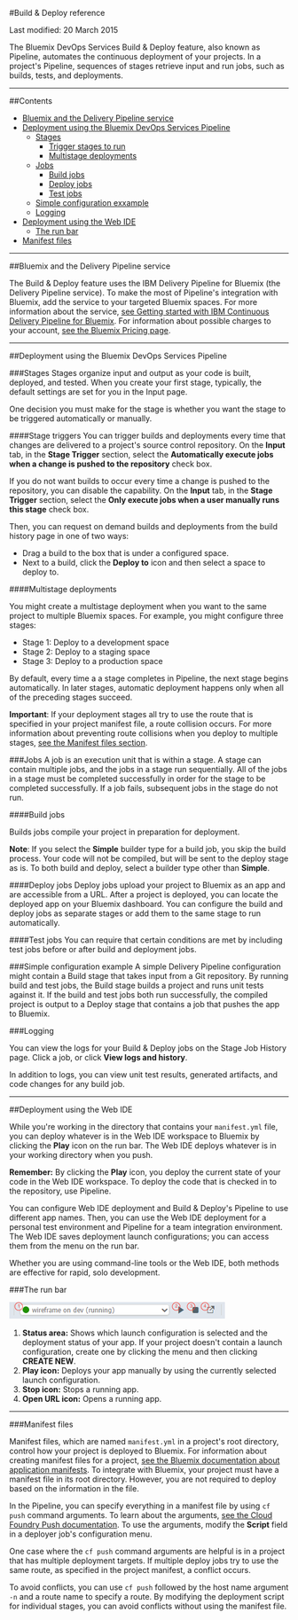 #Build & Deploy reference

Last modified: 20 March 2015

The Bluemix DevOps Services Build & Deploy feature, also known as Pipeline, automates the continuous deployment of your projects. In a project's Pipeline, sequences of stages retrieve input and run jobs, such as builds, tests, and deployments.

---
##Contents
* [Bluemix and the Delivery Pipeline service](#service)
* [Deployment using the Bluemix DevOps Services Pipeline](#auto)
  * [Stages](#key)
    * [Trigger stages to run](#pipeline_automatic)
    * [Multistage deployments](#multi)
  * [Jobs](#jobs)
    * [Build jobs](#builds)
    * [Deploy jobs](#deploys)
    * [Test jobs](#tests)
  * [Simple configuration exxample](#example)
  * [Logging](#logs)
* [Deployment using the Web IDE](#manual)
  * [The run bar](#runbar)
* [Manifest files](#manifests)

---

<a name="service"></a>
##Bluemix and the Delivery Pipeline service

The Build & Deploy feature uses the IBM Delivery Pipeline for Bluemix (the Delivery Pipeline service). To make the most of Pipeline's integration with Bluemix, add the service to your targeted Bluemix spaces. For more information about the service, [see Getting started with IBM Continuous Delivery Pipeline for Bluemix][2]. For information about possible charges to your account, [see the Bluemix Pricing page][4].

---

<a name="auto"></a>
##Deployment using the Bluemix DevOps Services Pipeline


<a name="key"></a>

###Stages
Stages organize input and output as your code is built, deployed, and tested. When you create your first stage, typically, the default settings are set for you in the Input page. 

One decision you must make for the stage is whether you want the stage to be triggered automatically or manually.

<a name="pipeline_automatic"></a>
####Stage triggers
You can trigger builds and deployments every time that changes are delivered to a project's source control repository. On the **Input** tab, in the **Stage Trigger** section, select the **Automatically execute jobs when a change is pushed to the repository** check box.

If you do not want builds to occur every time a change is pushed to the repository, you can disable the capability. On the **Input** tab, in the **Stage Trigger** section, select the **Only execute jobs when a user manually runs this stage** check box. 

Then, you can request on demand builds and deployments from the build history page in one of two ways:
* Drag a build to the box that is under a configured space.
* Next to a build, click the **Deploy to** icon and then select a space to deploy to.

<a name="multi"></a>
####Multistage deployments

You might create a multistage deployment when you want to the same project to multiple Bluemix spaces. For example, you might configure three stages: 
* Stage 1: Deploy to a development space
* Stage 2: Deploy to a staging space
* Stage 3: Deploy to a production space

By default, every time a a stage completes in Pipeline, the next stage begins automatically. In later stages, automatic deployment happens only when all of the preceding stages succeed. 

**Important**: If your deployment stages all try to use the route that is specified in your project manifest file, a route collision occurs. For more information about preventing route collisions when you deploy to multiple stages, [see the Manifest files section][6].


<a name="jobs"></a>
###Jobs
A job is an execution unit that is within a stage. A stage can contain multiple jobs, and the jobs in a stage run sequentially. All of the jobs in a stage must be completed successfully in order for the stage to be completed successfully. If a job fails, subsequent jobs in the stage do not run.

<a name="builds"></a>
####Build jobs

Builds jobs compile your project in preparation for deployment. 

**Note**: If you select the **Simple** builder type for a build job, you skip the build process. Your code will not be compiled, but will be sent to the deploy stage as is. To both build and deploy, select a builder type other than **Simple**. 

<a name="deploys"></a>
####Deploy jobs
Deploy jobs upload your project to Bluemix as an app and are accessible from a URL. After a project is deployed, you can locate the deployed app on your Bluemix dashboard. You can configure the build and deploy jobs as separate stages or add them to the same stage to run automatically.

<a name="tests"></a>
####Test jobs
You can require that certain conditions are met by including test jobs before or after build and deployment jobs.

<a name="example"></a>
###Simple configuration example
A simple Delivery Pipeline configuration might contain a Build stage that takes input from a Git repository.  By running build and test jobs, the Build stage builds a project and runs unit tests against it. If the build and test jobs both run successfully, the compiled project is output to a Deploy stage that contains a job that pushes the app to Bluemix.




<a name="logs"></a>
###Logging

You can view the logs for your Build & Deploy jobs on the Stage Job History page. Click a job, or click **View logs and history**.

In addition to logs, you can view unit test results, generated artifacts, and code changes for any build job.




---
<a name="manual"></a>
##Deployment using the Web IDE

While you're working in the directory that contains your `manifest.yml` file, you can deploy whatever is in the Web IDE workspace to Bluemix by clicking the **Play** icon on the run bar.  The Web IDE deploys whatever is in your working directory when you push.

**Remember:** By clicking the **Play** icon, you deploy the current state of your code in the Web IDE workspace. To deploy the code that is checked in to the repository, use Pipeline.

You can configure Web IDE deployment and Build & Deploy's Pipeline to use different app names. Then, you can use the Web IDE deployment for a personal test environment and Pipeline for a team integration environment. The Web IDE saves deployment launch configurations; you can access them from the menu on the run bar. 

Whether you are using command-line tools or the Web IDE, both methods are effective for rapid, solo development. 


<a name="runbar"></a>
###The run bar

![Annotated Run Bar screenshot][7]

1. **Status area:** Shows which launch configuration is selected and the deployment status of your app. If your project doesn't contain a launch configuration, create one by clicking the menu and then clicking **CREATE NEW**.
2. **Play icon:** Deploys your app manually by using the currently selected launch configuration.
3. **Stop icon:** Stops a running app. 
4. **Open URL icon:** Opens a running app. 

---

<a name="manifests"></a>
###Manifest files

Manifest files, which are named `manifest.yml` in a project's root directory, control how your project is deployed to Bluemix. For information about creating manifest files for a project, [see the Bluemix documentation about application manifests][1]. To integrate with Bluemix, your project must have a manifest file in its root directory. However, you are not required to deploy based on the information in the file. 

In the Pipeline, you can specify everything in a manifest file by using `cf push` command arguments. To learn about the arguments, [see the Cloud Foundry Push documentation][3]. To use the arguments, modify the **Script** field in a deployer job's configuration menu.

One case where the `cf push` command arguments are helpful is in a project that has multiple deployment targets. If multiple deploy jobs try to use the same route, as specified in the project manifest, a conflict occurs. 

To avoid conflicts, you can use `cf push` followed by the host name argument `-n` and a route name to specify a route. By modifying the deployment script for individual stages, you can avoid conflicts without using the manifest file.

 
[1]: https://www.ng.bluemix.net/docs/#manageapps/index-gentopic2.html#appmanifest
[2]: https://www.ng.bluemix.net/docs/#services/DeliveryPipeline/index.html#getstartwithCD
[3]: http://docs.cloudfoundry.org/devguide/installcf/whats-new-v6.html#push
[4]: https://console.ng.bluemix.net/?ace_base=true/#/pricing/cloudOEPaneId=pricing
[5]: ./images/open_logs.png
[6]: #manifests
[7]: ./images/runbar-annotated.png
